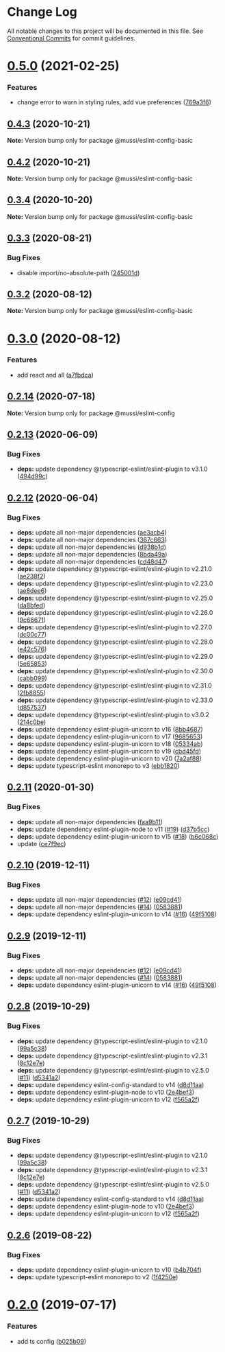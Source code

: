 # Change Log

All notable changes to this project will be documented in this file.
See [Conventional Commits](https://conventionalcommits.org) for commit guidelines.

# [0.5.0](https://github.com/ElMassimo/eslint-config/compare/v0.4.3...v0.5.0) (2021-02-25)


### Features

* change error to warn in styling rules, add vue preferences ([769a3f6](https://github.com/ElMassimo/eslint-config/commit/769a3f67da17f91f1e9f095ca34f8181fac8f4bc))





## [0.4.3](https://github.com/ElMassimo/eslint-config/compare/v0.4.2...v0.4.3) (2020-10-21)

**Note:** Version bump only for package @mussi/eslint-config-basic





## [0.4.2](https://github.com/ElMassimo/eslint-config/compare/v0.4.1...v0.4.2) (2020-10-21)

**Note:** Version bump only for package @mussi/eslint-config-basic





## [0.3.4](https://github.com/ElMassimo/eslint-config/compare/v0.3.3...v0.3.4) (2020-10-20)

**Note:** Version bump only for package @mussi/eslint-config-basic





## [0.3.3](https://github.com/ElMassimo/eslint-config/compare/v0.3.2...v0.3.3) (2020-08-21)


### Bug Fixes

* disable import/no-absolute-path ([245001d](https://github.com/ElMassimo/eslint-config/commit/245001d08129b3ec4961741d596f70abb2c9be5f))





## [0.3.2](https://github.com/ElMassimo/eslint-config/compare/v0.3.1...v0.3.2) (2020-08-12)

**Note:** Version bump only for package @mussi/eslint-config-basic





# [0.3.0](https://github.com/ElMassimo/eslint-config/compare/v0.2.14...v0.3.0) (2020-08-12)


### Features

* add react and all ([a7fbdca](https://github.com/ElMassimo/eslint-config/commit/a7fbdcad4b20294e26e817fae468f468376e49cf))





## [0.2.14](https://github.com/ElMassimo/eslint-config/compare/v0.2.13...v0.2.14) (2020-07-18)

**Note:** Version bump only for package @mussi/eslint-config





## [0.2.13](https://github.com/ElMassimo/eslint-config/compare/v0.2.12...v0.2.13) (2020-06-09)


### Bug Fixes

* **deps:** update dependency @typescript-eslint/eslint-plugin to v3.1.0 ([494d99c](https://github.com/ElMassimo/eslint-config/commit/494d99c2bb52895a055cea7be9b50494a6a67358))





## [0.2.12](https://github.com/ElMassimo/eslint-config/compare/v0.2.11...v0.2.12) (2020-06-04)


### Bug Fixes

* **deps:** update all non-major dependencies ([ae3acb4](https://github.com/ElMassimo/eslint-config/commit/ae3acb40f34fa117bb0afe6f9959daa5c0f9a197))
* **deps:** update all non-major dependencies ([367c663](https://github.com/ElMassimo/eslint-config/commit/367c663eb0eca976b2e932d5666b0e47f751a03c))
* **deps:** update all non-major dependencies ([d938b1d](https://github.com/ElMassimo/eslint-config/commit/d938b1d714e429f4dd4cce56b8b2c4cdee0de242))
* **deps:** update all non-major dependencies ([8bda49a](https://github.com/ElMassimo/eslint-config/commit/8bda49afb37d50c647995354cec4d11589eeef8f))
* **deps:** update all non-major dependencies ([cd48d47](https://github.com/ElMassimo/eslint-config/commit/cd48d476bfe63623b66d9d5107b794f3b2e73129))
* **deps:** update dependency @typescript-eslint/eslint-plugin to v2.21.0 ([ae238f2](https://github.com/ElMassimo/eslint-config/commit/ae238f275c17c8959274da007b60cae2f029b7d0))
* **deps:** update dependency @typescript-eslint/eslint-plugin to v2.23.0 ([ae8dee6](https://github.com/ElMassimo/eslint-config/commit/ae8dee603589f80410cb19a009a4f50a7daf5472))
* **deps:** update dependency @typescript-eslint/eslint-plugin to v2.25.0 ([da8bfed](https://github.com/ElMassimo/eslint-config/commit/da8bfed5c582940ebef807cc396a4c28de7135dd))
* **deps:** update dependency @typescript-eslint/eslint-plugin to v2.26.0 ([9c66671](https://github.com/ElMassimo/eslint-config/commit/9c666715c2eef912e343649875441a564486d5ec))
* **deps:** update dependency @typescript-eslint/eslint-plugin to v2.27.0 ([dc00c77](https://github.com/ElMassimo/eslint-config/commit/dc00c77075c87f8e49b39b32d44ca4fde0590731))
* **deps:** update dependency @typescript-eslint/eslint-plugin to v2.28.0 ([e42c576](https://github.com/ElMassimo/eslint-config/commit/e42c5767f6f9a9013286354ee238977b36bbbee2))
* **deps:** update dependency @typescript-eslint/eslint-plugin to v2.29.0 ([5e65853](https://github.com/ElMassimo/eslint-config/commit/5e6585335d4f7b88355a7430911c9712bcd20115))
* **deps:** update dependency @typescript-eslint/eslint-plugin to v2.30.0 ([cabb099](https://github.com/ElMassimo/eslint-config/commit/cabb0999cd95d63fd35b50a0073c324f54a621e5))
* **deps:** update dependency @typescript-eslint/eslint-plugin to v2.31.0 ([2fb8855](https://github.com/ElMassimo/eslint-config/commit/2fb885521b80ba72511b1005ad919ed148c99428))
* **deps:** update dependency @typescript-eslint/eslint-plugin to v2.33.0 ([d857537](https://github.com/ElMassimo/eslint-config/commit/d8575375f6505bfee4165dc33b1cd924b63fb15e))
* **deps:** update dependency @typescript-eslint/eslint-plugin to v3.0.2 ([214c0be](https://github.com/ElMassimo/eslint-config/commit/214c0be0292d8b95d57d1fe0272ee7af7a130b78))
* **deps:** update dependency eslint-plugin-unicorn to v16 ([8bb4687](https://github.com/ElMassimo/eslint-config/commit/8bb46879d8beda646e06e558db6ea7489d0e02cc))
* **deps:** update dependency eslint-plugin-unicorn to v17 ([9685653](https://github.com/ElMassimo/eslint-config/commit/96856537cd165d553dc745b96332889daebf75a4))
* **deps:** update dependency eslint-plugin-unicorn to v18 ([05334ab](https://github.com/ElMassimo/eslint-config/commit/05334ab400e3a4d172251264c45faae1fcafd861))
* **deps:** update dependency eslint-plugin-unicorn to v19 ([cbd45fd](https://github.com/ElMassimo/eslint-config/commit/cbd45fdcf9d06cbcf66bd2c23510ac36b330941b))
* **deps:** update dependency eslint-plugin-unicorn to v20 ([7a2af88](https://github.com/ElMassimo/eslint-config/commit/7a2af88bd9935f58df3ac0b733642ec32fb9f722))
* **deps:** update typescript-eslint monorepo to v3 ([ebb1820](https://github.com/ElMassimo/eslint-config/commit/ebb18209d5c8417da41be7ca8b2b8658bd4ba1a5))





## [0.2.11](https://github.com/ElMassimo/eslint-config/compare/v0.2.10...v0.2.11) (2020-01-30)


### Bug Fixes

* **deps:** update all non-major dependencies ([faa9b11](https://github.com/ElMassimo/eslint-config/commit/faa9b11d52d5d34a4c89917bb6b1aeaa8f7bbdb2))
* **deps:** update dependency eslint-plugin-node to v11 ([#19](https://github.com/ElMassimo/eslint-config/issues/19)) ([d37b5cc](https://github.com/ElMassimo/eslint-config/commit/d37b5cc912b017eeca513a806a3f755c1094bafe))
* **deps:** update dependency eslint-plugin-unicorn to v15 ([#18](https://github.com/ElMassimo/eslint-config/issues/18)) ([b6c068c](https://github.com/ElMassimo/eslint-config/commit/b6c068cf01539d2d94867664cbc54728fa99852e))
* update ([ce7f9ec](https://github.com/ElMassimo/eslint-config/commit/ce7f9ec9687fea47757e973344fd2068cc7e5a8f))





## [0.2.10](https://github.com/ElMassimo/eslint-config/compare/v0.2.8...v0.2.10) (2019-12-11)


### Bug Fixes

* **deps:** update all non-major dependencies ([#12](https://github.com/ElMassimo/eslint-config/issues/12)) ([e09cd41](https://github.com/ElMassimo/eslint-config/commit/e09cd415f12fa1afe18430c50f6b72189700aa8c))
* **deps:** update all non-major dependencies ([#14](https://github.com/ElMassimo/eslint-config/issues/14)) ([0583881](https://github.com/ElMassimo/eslint-config/commit/05838817541d500e3aab0e215f879c1c7ceb7ced))
* **deps:** update dependency eslint-plugin-unicorn to v14 ([#16](https://github.com/ElMassimo/eslint-config/issues/16)) ([49f5108](https://github.com/ElMassimo/eslint-config/commit/49f5108fb2144f6ccc5f6a15d1bc135542070168))






## [0.2.9](https://github.com/ElMassimo/eslint-config/compare/v0.2.8...v0.2.9) (2019-12-11)


### Bug Fixes

* **deps:** update all non-major dependencies ([#12](https://github.com/ElMassimo/eslint-config/issues/12)) ([e09cd41](https://github.com/ElMassimo/eslint-config/commit/e09cd415f12fa1afe18430c50f6b72189700aa8c))
* **deps:** update all non-major dependencies ([#14](https://github.com/ElMassimo/eslint-config/issues/14)) ([0583881](https://github.com/ElMassimo/eslint-config/commit/05838817541d500e3aab0e215f879c1c7ceb7ced))
* **deps:** update dependency eslint-plugin-unicorn to v14 ([#16](https://github.com/ElMassimo/eslint-config/issues/16)) ([49f5108](https://github.com/ElMassimo/eslint-config/commit/49f5108fb2144f6ccc5f6a15d1bc135542070168))






## [0.2.8](https://github.com/ElMassimo/eslint-config/compare/v0.2.6...v0.2.8) (2019-10-29)


### Bug Fixes

* **deps:** update dependency @typescript-eslint/eslint-plugin to v2.1.0 ([99a5c38](https://github.com/ElMassimo/eslint-config/commit/99a5c38))
* **deps:** update dependency @typescript-eslint/eslint-plugin to v2.3.1 ([8c12e7e](https://github.com/ElMassimo/eslint-config/commit/8c12e7e))
* **deps:** update dependency @typescript-eslint/eslint-plugin to v2.5.0 ([#11](https://github.com/ElMassimo/eslint-config/issues/11)) ([d5341a2](https://github.com/ElMassimo/eslint-config/commit/d5341a2))
* **deps:** update dependency eslint-config-standard to v14 ([d8d11aa](https://github.com/ElMassimo/eslint-config/commit/d8d11aa))
* **deps:** update dependency eslint-plugin-node to v10 ([2e4bef3](https://github.com/ElMassimo/eslint-config/commit/2e4bef3))
* **deps:** update dependency eslint-plugin-unicorn to v12 ([f565a2f](https://github.com/ElMassimo/eslint-config/commit/f565a2f))






## [0.2.7](https://github.com/ElMassimo/eslint-config/compare/v0.2.6...v0.2.7) (2019-10-29)


### Bug Fixes

* **deps:** update dependency @typescript-eslint/eslint-plugin to v2.1.0 ([99a5c38](https://github.com/ElMassimo/eslint-config/commit/99a5c38))
* **deps:** update dependency @typescript-eslint/eslint-plugin to v2.3.1 ([8c12e7e](https://github.com/ElMassimo/eslint-config/commit/8c12e7e))
* **deps:** update dependency @typescript-eslint/eslint-plugin to v2.5.0 ([#11](https://github.com/ElMassimo/eslint-config/issues/11)) ([d5341a2](https://github.com/ElMassimo/eslint-config/commit/d5341a2))
* **deps:** update dependency eslint-config-standard to v14 ([d8d11aa](https://github.com/ElMassimo/eslint-config/commit/d8d11aa))
* **deps:** update dependency eslint-plugin-node to v10 ([2e4bef3](https://github.com/ElMassimo/eslint-config/commit/2e4bef3))
* **deps:** update dependency eslint-plugin-unicorn to v12 ([f565a2f](https://github.com/ElMassimo/eslint-config/commit/f565a2f))





## [0.2.6](https://github.com/ElMassimo/eslint-config/compare/v0.2.5...v0.2.6) (2019-08-22)


### Bug Fixes

* **deps:** update dependency eslint-plugin-unicorn to v10 ([b4b704f](https://github.com/ElMassimo/eslint-config/commit/b4b704f))
* **deps:** update typescript-eslint monorepo to v2 ([1f4250e](https://github.com/ElMassimo/eslint-config/commit/1f4250e))





# [0.2.0](https://github.com/ElMassimo/eslint-config/compare/v0.1.5...v0.2.0) (2019-07-17)


### Features

* add ts config ([b025b09](https://github.com/ElMassimo/eslint-config/commit/b025b09))
